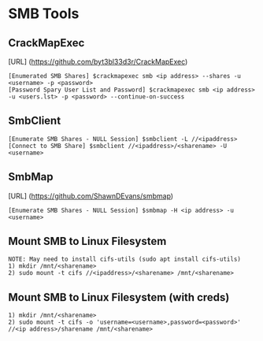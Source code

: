 # SMB Tools

## CrackMapExec
[URL] (https://github.com/byt3bl33d3r/CrackMapExec)
```
[Enumerated SMB Shares] $crackmapexec smb <ip address> --shares -u <username> -p <password>
[Password Spary User List and Password] $crackmapexec smb <ip address> -u <users.lst> -p <password> --continue-on-success
```

## SmbClient
```
[Enumerate SMB Shares - NULL Session] $smbclient -L //<ipaddress>
[Connect to SMB Share] $smbclient //<ipaddress>/<sharename> -U <username>
```

## SmbMap
[URL] (https://github.com/ShawnDEvans/smbmap)
```
[Enumerate SMB Shares - NULL Session] $smbmap -H <ip address> -u <username>
```

## Mount SMB to Linux Filesystem
```
NOTE: May need to install cifs-utils (sudo apt install cifs-utils)
1) mkdir /mnt/<sharename>
2) sudo mount -t cifs //<ipaddress>/<sharename> /mnt/<sharename>
```

## Mount SMB to Linux Filesystem (with creds)
```
1) mkdir /mnt/<sharename>
2) sudo mount -t cifs -o 'username=<username>,password=<password>' //<ip address>/sharename /mnt/<sharename>
```